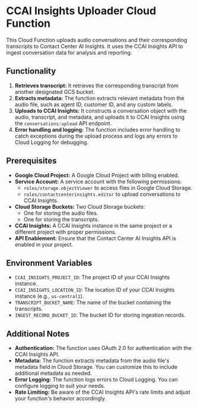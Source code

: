 # CCAI Insights Uploader Cloud Function

This Cloud Function uploads audio conversations and their corresponding transcripts to Contact Center AI Insights. It uses the CCAI Insights API to ingest conversation data for analysis and reporting.

## Functionality

1. **Retrieves transcript:** It retrieves the corresponding transcript from another designated GCS bucket.
2. **Extracts metadata:** The function extracts relevant metadata from the audio file, such as agent ID, customer ID, and any custom labels.
3. **Uploads to CCAI Insights:** It constructs a conversation object with the audio, transcript, and metadata, and uploads it to CCAI Insights using the `conversations:upload` API endpoint.
4. **Error handling and logging:** The function includes error handling to catch exceptions during the upload process and logs any errors to Cloud Logging for debugging.

## Prerequisites

- **Google Cloud Project:** A Google Cloud Project with billing enabled.
- **Service Account:** A service account with the following permissions:
    - `roles/storage.objectViewer` to access files in Google Cloud Storage.
    - `roles/contactcenterinsights.editor` to upload conversations to CCAI Insights.
- **Cloud Storage Buckets:** Two Cloud Storage buckets:
    - One for storing the audio files.
    - One for storing the transcripts.
- **CCAI Insights:** A CCAI Insights instance in the same project or a different project with proper permissions.
- **API Enablement:** Ensure that the Contact Center AI Insights API is enabled in your project.

## Environment Variables

- `CCAI_INSIGHTS_PROJECT_ID`: The project ID of your CCAI Insights instance.
- `CCAI_INSIGHTS_LOCATION_ID`: The location ID of your CCAI Insights instance (e.g., `us-central1`).
- `TRANSCRIPT_BUCKET_NAME`: The name of the bucket containing the transcripts.
- `INGEST_RECORD_BUCKET_ID`: The bucket ID for storing ingestion records.

## Additional Notes

- **Authentication:** The function uses OAuth 2.0 for authentication with the CCAI Insights API.
- **Metadata:** The function extracts metadata from the audio file's metadata field in Cloud Storage. You can customize this to include additional metadata as needed.
- **Error Logging:** The function logs errors to Cloud Logging. You can configure logging to suit your needs.
- **Rate Limiting:** Be aware of the CCAI Insights API's rate limits and adjust your function's behavior accordingly.
